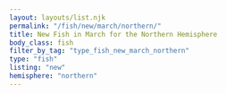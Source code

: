 ```yaml
---
layout: layouts/list.njk
permalink: "/fish/new/march/northern/"
title: New Fish in March for the Northern Hemisphere
body_class: fish
filter_by_tag: "type_fish_new_march_northern"
type: "fish"
listing: "new"
hemisphere: "northern"
---
```

